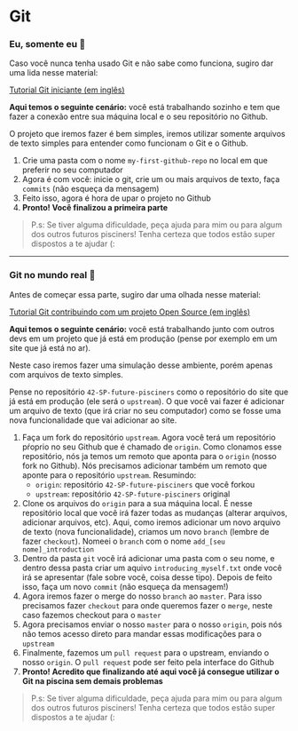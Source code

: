 # Git


### Eu, somente eu 🥶

Caso você nunca tenha usado Git e não sabe como funciona, sugiro dar uma lida nesse material:

[Tutorial Git iniciante (em inglês)](https://product.hubspot.com/blog/git-and-github-tutorial-for-beginners)

**Aqui temos o seguinte cenário:** você está trabalhando sozinho e tem que fazer a conexão entre sua máquina local e o seu repositório no Github.

O projeto que iremos fazer é bem simples, iremos utilizar somente arquivos de texto simples para entender como funcionam o Git e o Github.

1. Crie uma pasta com o nome `my-first-github-repo` no local em que preferir no seu computador
2. Agora é com você: inicie o git, crie um ou mais arquivos de texto, faça `commits` (não esqueça da mensagem) 
3. Feito isso, agora é hora de upar o projeto no Github
4. **Pronto! Você finalizou a primeira parte**

>P.s: Se tiver alguma dificuldade, peça ajuda para mim ou para algum dos outros futuros pisciners! Tenha certeza que todos estão super dispostos a te ajudar (:

---

### Git no mundo real 🥵

Antes de começar essa parte, sugiro dar uma olhada nesse material:

[Tutorial Git contribuindo com um projeto Open Source (em inglês)](https://www.theodinproject.com/courses/ruby-programming/lessons/using-git-in-the-real-world)

**Aqui temos o seguinte cenário:** você está trabalhando junto com outros devs em um projeto que já está em produção (pense por exemplo em um site que já está no ar).

Neste caso iremos fazer uma simulação desse ambiente, porém apenas com arquivos de texto simples.

Pense no repositório `42-SP-future-pisciners` como o repositório do site que já está em produção (ele será o `upstream`). O que você vai fazer é adicionar um arquivo de texto (que irá criar no seu computador) como se fosse uma nova funcionalidade que vai adicionar ao site.

1. Faça um fork do repositório `upstream`. Agora você terá um repositório pŕoprio no seu Github que é chamado de `origin`. Como clonamos esse repositório, nós ja temos um remoto que aponta para o `origin` (nosso fork no Github). Nós precisamos adicionar também um remoto que aponte para o repositório `upstream`. Resumindo:
    - `origin`: repositório `42-SP-future-pisciners` que você forkou
    - `upstream`: repositório `42-SP-future-pisciners` original
2. Clone os arquivos do `origin` para a sua máquina local. É nesse repositório local que você irá fazer todas as mudanças (alterar arquivos, adicionar arquivos, etc). Aqui, como iremos adicionar um novo arquivo de texto (nova funcionalidade), criamos um novo `branch` (lembre de fazer `checkout`). Nomeei o `branch` com o nome `add_[seu nome]_introduction`
3. Dentro da pasta `git` você irá adicionar uma pasta com o seu nome, e dentro dessa pasta criar um aquivo `introducing_myself.txt` onde você irá se apresentar (fale sobre você, coisa desse tipo). Depois de feito isso, faça um novo `commit` (não esqueça da mensagem!)
4. Agora iremos fazer o merge do nosso `branch` ao `master`. Para isso precisamos fazer `checkout` para onde queremos fazer o `merge`, neste caso fazemos checkout para o `master`
5. Agora precisamos enviar o nosso `master` para o nosso `origin`, pois nós não temos acesso direto para mandar essas modificações para o `upstream`
6. Finalmente, fazemos um `pull request` para o upstream, enviando o nosso `origin`. O `pull request` pode ser feito pela interface do Github
7. **Pronto! Acredito que finalizando até aqui você já consegue utilizar o Git na piscina sem demais problemas**
>P.s: Se tiver alguma dificuldade, peça ajuda para mim ou para algum dos outros futuros pisciners! Tenha certeza que todos estão super dispostos a te ajudar (:
